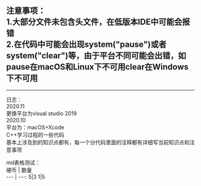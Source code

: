 注意事项：  
1.大部分文件未包含<string>头文件，在低版本IDE中可能会报错  
2.在代码中可能会出现system("pause")或者system("clear")等，由于平台不同可能会出错，如pause在macOS和Linux下不可用clear在Windows下不可用  
-----------------------------------  
-----------------------------------  
日志：  
2020.11  
更换平台为visual studio 2019  
2020.10  
平台为：macOS+Xcode  
C++学习过程的一些代码  
基本上涉及到的知识点都有，每一个分代码里面的注释都有详细写当前知识点和注意事项  

md表格测试：  
硬币 | 数量  
--- | ---:
5|3
1|5